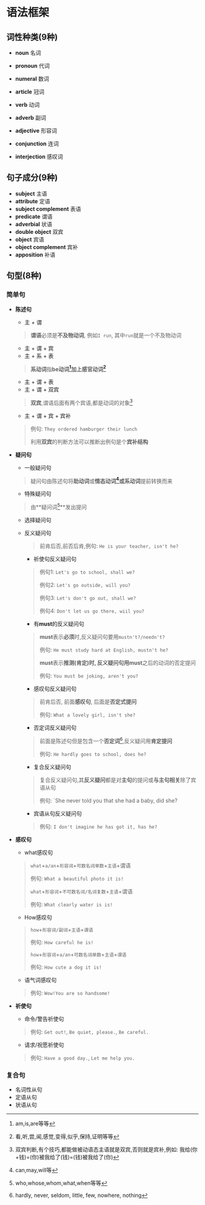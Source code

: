 # 语法框架

## 词性种类(9种)

+ **noun**  名词

+ **pronoun**  代词
+ **numeral**  数词
+ **article**  冠词
+ **verb**  动词
+ **adverb**  副词
+ **adjective**  形容词
+ **conjunction**  连词
+ **interjection**  感叹词



## 句子成分(9种)

+ **subject**  主语
+ **attribute**  定语
+ **subject complement**  表语
+ **predicate**  谓语
+ **adverbial**  状语
+ **double object**  双宾
+ **object**  宾语
+ **object complement**  宾补
+ **apposition**  补语



## 句型(8种)

### 简单句

+ **陈述句**

  + 主 + 谓

  > **谓语**必须是**不及物动词**,   例如`I run`, 其中`run`就是一个不及物动词

  + 主 + 谓 + 宾
  + 主 + 系 + 表

  > **系动词**指**be动词[^1]**加上**感官动词[^2]**

  + 主 + 谓 + 表
  + 主 + 谓 + 双宾

  > **双宾**,谓语后面有两个宾语,都是动词的对象[^3]

  + 主 + 谓 + 宾 + 宾补

  > 例句: `They ordered hamburger their lunch`
  >
  > 利用**双宾**的判断方法可以推断出例句是个**宾补结构**

+ **疑问句**

  + 一般疑问句

  > 疑问句由陈述句将**助动词**或**情态动词[^4]**或**系动词**提前转换而来

  + 特殊疑问句

  > 由**疑问词[^5]**发出提问

  + 选择疑问句

  + 反义疑问句

    >  前肯后否,前否后肯,例句: `He is your teacher, isn't he?`

    + 祈使句反义疑问句

    > 例句1: `Let's go to school, shall we?`
    >
    > 例句2: `Let's go outside, will you?`
    >
    > 例句3: `Let's don't go out, shall we?`
    >
    > 例句4: `Don't let us go there, wiil you?`

    + 有**must**的反义疑问句

    > **must**表示**必须**时,反义疑问句要用`mustn't?/needn't?`
    >
    > 例句: `He must study hard at English, mustn't he?`
    >
    > **must**表示**推测(肯定)**时, 反义疑问句用**must**之后的动词的否定提问
    >
    > 例句: `You must be joking, aren't you?`

    + 感叹句反义疑问句

    > 前肯后否, 前面**感叹句**, 后面是**否定式提问**
    >
    > 例句: `What a lovely girl, isn't she?`

    + 否定词反义疑问句

    > 前面是陈述句但是包含一个**否定词**[^6],反义疑问用**肯定提问**
    >
    > 例句: `He hardly goes to school, does he?`

    + 复合反义疑问句

    > 复合反义疑问句,其**反义疑问**都是对**主句**的提问或**与主句相关**除了宾语从句
    >
    > 例句: `She never told you that she had a baby, did she?

    + 宾语从句反义疑问句

    > 例句: `I don't imagine he has got it, has he?`

+ **感叹句**

  + what感叹句

  > `what`+`a/an`+`形容词`+`可数名词单数`+`主语`+谓语
  >
  > 例句: `What a beautiful photo it is!`
  >
  > `what`+`形容词`+`不可数名词/名词复数`+`主语`+谓语
  >
  > 例句: `What clearly water is is!`

  + How感叹句

  > `how`+`形容词/副词`+`主语`+`谓语`
  >
  > 例句: `How careful he is!`
  >
  > `how`+`形容词`+`a/an`+`可数名词单数`+`主语`+`谓语`
  >
  > 例句: `How cute a dog it is!`

  + 语气词感叹句

  > 例句: `Wow!You are so handsome!`

+ **祈使句**

  + 命令/警告祈使句

  > 例句: `Get out!`, `Be quiet, please.`, `Be careful.`

  + 请求/祝愿祈使句

  > 例句: `Have a good day.`, `Let me help you.`

  

### 复合句

+ 名词性从句
+ 定语从句
+ 状语从句

[^1]:am,is,are等等
[^2]: 看,听,尝,闻,感觉,变得,似乎,保持,证明等等
[^3]: 双宾判断,有个技巧,都能做被动语态主语就是双宾,否则就是宾补,例如: 我给(你+钱)=(你)被我给了(钱)=(钱)被我给了(你)
[^4]:can,may,will等
[^5]: who,whose,whom,what,when等等
[^6]: hardly, never, seldom, little, few, nowhere, nothing

